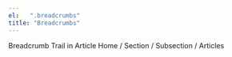 ```yaml
---
el:   ".breadcrumbs"
title: "Breadcrumbs"
---
```

Breadcrumb Trail in Article
Home / Section / Subsection / Articles

